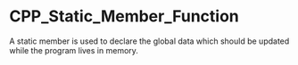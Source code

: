 # CPP_Static_Member_Function
A static member is used to declare the global data which should be updated while the program lives in memory.
